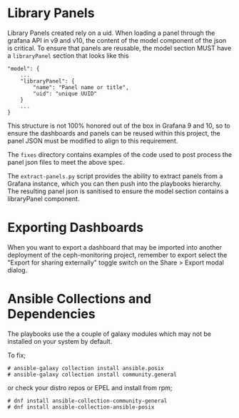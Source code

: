 # Library Panels
Library Panels created rely on a uid. When loading a panel through the grafana API in v9 and v10, the content of the model component of the json is critical. 
To ensure that panels are reusable, the model section MUST have a ```libraryPanel``` section that looks like this

```
"model": {
    ...
    "libraryPanel": {
        "name": "Panel name or title",
        "uid": "unique UUID"
    }
    ...
}
```
This structure is not 100% honored out of the box in Grafana 9 and 10, so to ensure the dashboards and panels can be reused within this project, the panel JSON must be modified to align to this requirement.

The ```fixes``` directory contains examples of the code used to post process the panel json files to meet the above spec.

The ```extract-panels.py``` script provides the ability to extract panels from a Grafana instance, which you can then push into the playbooks hierarchy. The resulting panel json is sanitised to ensure the model section contains a libraryPanel component.

# Exporting Dashboards
When you want to export a dashboard that may be imported into another deployment of the ceph-monitoring project, remember to export select the "Export for sharing externally" toggle switch on the Share > Export modal dialog.

# Ansible Collections and Dependencies
The playbooks use the a couple of galaxy modules which may not be installed on your system by default. 

To fix;
```
# ansible-galaxy collection install ansible.posix
# ansible-galaxy collection install community.general
```
or check your distro repos or EPEL and install from rpm;
```
# dnf install ansible-collection-community-general
# dnf install ansible-collection-ansible-posix
```
